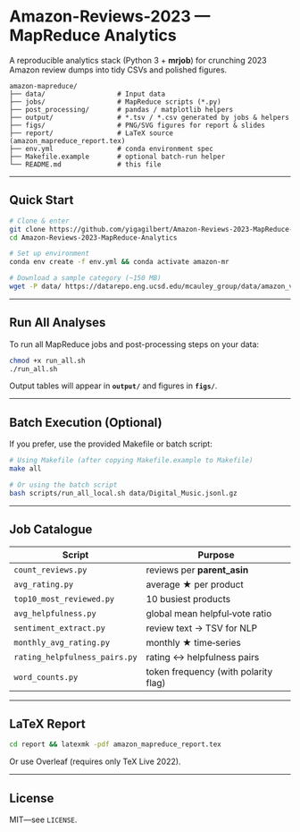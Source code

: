 # Amazon-Reviews-2023 — MapReduce Analytics

A reproducible analytics stack (Python 3 + **mrjob**) for crunching 2023 Amazon review dumps into tidy CSVs and polished figures.

```
amazon-mapreduce/
├── data/                  # Input data
├── jobs/                  # MapReduce scripts (*.py)
├── post_processing/       # pandas / matplotlib helpers
├── output/                # *.tsv / *.csv generated by jobs & helpers
├── figs/                  # PNG/SVG figures for report & slides
├── report/                # LaTeX source (amazon_mapreduce_report.tex)
├── env.yml                # conda environment spec
├── Makefile.example       # optional batch-run helper
└── README.md              # this file
```

---

## Quick Start

```bash
# Clone & enter
git clone https://github.com/yigagilbert/Amazon-Reviews-2023-MapReduce-Analytics.git
cd Amazon-Reviews-2023-MapReduce-Analytics

# Set up environment
conda env create -f env.yml && conda activate amazon-mr

# Download a sample category (~150 MB)
wget -P data/ https://datarepo.eng.ucsd.edu/mcauley_group/data/amazon_v2/raw/review_categories/Digital_Music.jsonl.gz
```

---

## Run All Analyses

To run all MapReduce jobs and post-processing steps on your data:

```bash
chmod +x run_all.sh
./run_all.sh
```

Output tables will appear in **`output/`** and figures in **`figs/`**.

---

## Batch Execution (Optional)

If you prefer, use the provided Makefile or batch script:

```bash
# Using Makefile (after copying Makefile.example to Makefile)
make all

# Or using the batch script
bash scripts/run_all_local.sh data/Digital_Music.jsonl.gz
```

---

## Job Catalogue

| Script                        | Purpose                              |
| ----------------------------- | ------------------------------------ |
| `count_reviews.py`            | reviews per **parent\_asin**         |
| `avg_rating.py`               | average ★ per product                |
| `top10_most_reviewed.py`      | 10 busiest products                  |
| `avg_helpfulness.py`          | global mean helpful‑vote ratio       |
| `sentiment_extract.py`        | review text → TSV for NLP            |
| `monthly_avg_rating.py`       | monthly ★ time‑series                |
| `rating_helpfulness_pairs.py` | rating ↔ helpfulness pairs           |
| `word_counts.py`              | token frequency (with polarity flag) |

---

## LaTeX Report

```bash
cd report && latexmk -pdf amazon_mapreduce_report.tex
```

Or use Overleaf (requires only TeX Live 2022).

---

## License

MIT—see `LICENSE`.

[mrjob]: https://github.com/Yelp/mrjob
